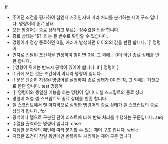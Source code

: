 if
- 주어진 조건을 평가하여 참인지 거짓인지에 따라 처리를 분기하는 제어 구조 입니다.
명령어의 종료 상태
- 모든 명령어는 종료 상태라고 부르는 정수값을 반환 합니다.
- 종료 상태는 '$?' 라는 셸 변수로 확인할 수 있습니다.
- 명령어가 정상 종료하면 0을, 에러가 발생하면 0 이외의 값을 반환 합니다.
'\[' 명령어
- 인자로 전달된 조건식을 판정하여 참이면 0을, 그 외에는 0이 아닌 종료 상태를 반환 합니다. 
-  \[ 명령어 뒤에는 반드시 공백이 있어야 합니다.
if \[ 명령어 \]
- if 뒤에 오는 것은 조건식이 아니라 명령어 입니다.
- if 문은 단순히 지정된 명령어를 실행하여 종료 상태가 0이면 참, 그 외에는 거짓으로 판단 합니다.
test 명렁어
- '\[' 명령어와 동일한 기능을 하는 명령어 입니다.
셸 스크립트의 종료 상태
- 명령어 처럼 셸 스크립트도 종료 상태를 반환 합니다.
- 셸 스크립트에서 맨 마지막으로 실행한 명령어의 종료 상태가 셸 스크립트의 종료 상태가 됩니다.
for
- 공백이나 탭으로 구분된 단어 리스트에 대해 반복 처리를 수행하는 구문입니다.
seq
- 수열을 출력하는 명령어 입니다.
case
- 지정한 문자열의 패턴에 따라 분기할 수 있는 제어 구조 입니다.
while
- 지정한 조건이 참일 동안에만 반복하여 처리하는 제어 구문 입니다.
